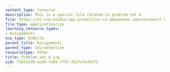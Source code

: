 ```yaml
---
content_type: resource
description: This is a special file related to problem set 4.
file: https://ol-ocw-studio-app-production.s3.amazonaws.com/courses/7-91j-foundations-of-computational-and-systems-biology-spring-2014/71d11e38acd6fa09775f2517afa761f5_Problem_set_4.zip
file_type: application/zip
learning_resource_types:
- Assignments
ocw_type: OCWFile
parent_title: Assignments
parent_type: CourseSection
resourcetype: Other
title: Problem_set_4.zip
uid: 71d11e38-acd6-fa09-775f-2517afa761f5
---
```

